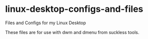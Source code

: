 # linux-desktop-configs-and-files
Files and Configs for my Linux Desktop

These files are for use with dwm and dmenu from suckless tools.
